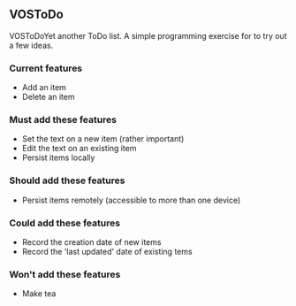 ## VOSToDo
VOSToDoYet another ToDo list.  A simple programming exercise for to try out a few ideas.
### Current features
+ Add an item
+ Delete an item
### Must add these features
+ Set the text on a new item (rather important)
+ Edit the text on an existing item
+ Persist items locally
### Should add these features
+ Persist items remotely (accessible to more than one device)
### Could add these features
+ Record the creation date of new items
+ Record the 'last updated' date of existing tems
### Won't add these features
+ Make tea
